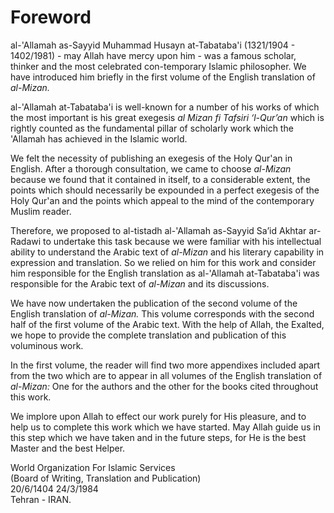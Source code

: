 Foreword
========

al-'Allamah as-Sayyid Muhammad Husayn at-Tabataba'i (1321/1904 -
1402/1981) - may Allah have mercy upon him - was a famous scholar,
thinker and the most celebrated con-temporary Islamic philosopher. We
have introduced him briefly in the first volume of the English
translation of *al-Mizan.*

al-'Allamah at-Tabataba'i is well-known for a number of his works of
which the most important is his great exegesis *al Mizan fi Tafsiri
‘l-Qur’an* which is rightly counted as the funda­mental pillar of
scholarly work which the 'Allamah has achieved in the Islamic world.

We felt the necessity of publishing an exegesis of the Holy Qur'an in
English. After a thorough consultation, we came to choose *al-Mizan*
because we found that it contained in itself, to a considerable extent,
the points which should necessarily be expounded in a perfect exegesis
of the Holy Qur'an and the points which appeal to the mind of the
contemporary Muslim reader.

Therefore, we proposed to al-tistadh al-'Allamah as-Sayyid Sa’id Akhtar
ar-Radawi to undertake this task because we were familiar with his
intellectual ability to understand the Arabic text of *al-Mizan* and his
literary capability in expression and translation. So we relied on him
for this work and consider him responsible for the English translation
as al-'Allamah at-Taba­taba'i was responsible for the Arabic text of
*al-Mizan* and its discussions.

We have now undertaken the publication of the second volume of the
English translation of *al-Mizan.* This volume corre­sponds with the
second half of the first volume of the Arabic text. With the help of
Allah, the Exalted, we hope to provide the com­plete translation and
publication of this voluminous work.

In the first volume, the reader will find two more appendixes included
apart from the two which are to appear in all volumes of the English
translation of *al-Mizan:* One for the authors and the other for the
books cited throughout this work.

We implore upon Allah to effect our work purely for His pleasure, and to
help us to complete this work which we have started. May Allah guide us
in this step which we have taken and in the future steps, for He is the
best Master and the best Helper.

World Organization For Islamic Services  
 (Board of Writing, Translation and Publication)  
 20/6/1404 24/3/1984  
 Tehran - IRAN.



